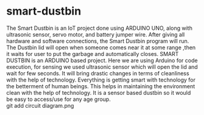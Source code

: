 # smart-dustbin
 The Smart Dustbin is an IoT project done using ARDUINO UNO, along with ultrasonic sensor, servo motor, and battery jumper wire. 
After giving all hardware and software connections, the Smart Dustbin program will run. The Dustbin lid 
will open when someone comes near it at some range ,then it waits for user to put the garbage and 
automatically closes. SMART DUSTBIN is an ARDUINO based project. Here we are using Arduino for 
code execution, for sensing we used ultrasonic sensor which will open the lid and wait for few seconds. It 
will bring drastic changes in terms of cleanliness with the help of technology. Everything is getting smart 
with  technology for the  betterment of human beings. This helps in maintaining the environment clean with 
the help of technology. It is a sensor based dustbin so it would be easy to access/use for any age group.  
git add circuit diagram.png

